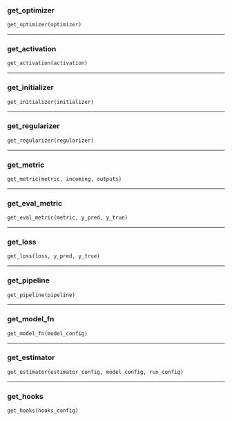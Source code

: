 ### get_optimizer


```python
get_optimizer(optimizer)
```

----

### get_activation


```python
get_activation(activation)
```

----

### get_initializer


```python
get_initializer(initializer)
```

----

### get_regularizer


```python
get_regularizer(regularizer)
```

----

### get_metric


```python
get_metric(metric, incoming, outputs)
```

----

### get_eval_metric


```python
get_eval_metric(metric, y_pred, y_true)
```

----

### get_loss


```python
get_loss(loss, y_pred, y_true)
```

----

### get_pipeline


```python
get_pipeline(pipeline)
```

----

### get_model_fn


```python
get_model_fn(model_config)
```

----

### get_estimator


```python
get_estimator(estimator_config, model_config, run_config)
```

----

### get_hooks


```python
get_hooks(hooks_config)
```
